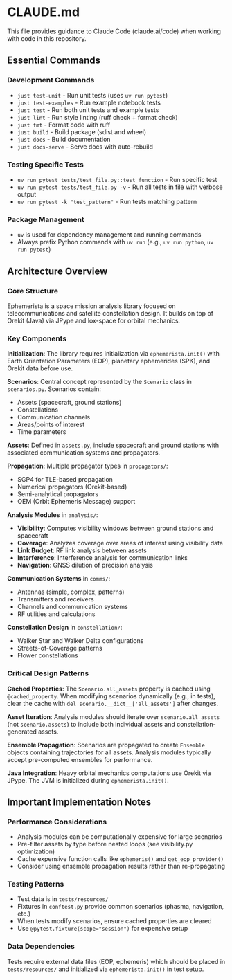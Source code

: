 # CLAUDE.md

This file provides guidance to Claude Code (claude.ai/code) when working with code in this repository.

## Essential Commands

### Development Commands
- `just test-unit` - Run unit tests (uses `uv run pytest`)
- `just test-examples` - Run example notebook tests
- `just test` - Run both unit tests and example tests
- `just lint` - Run style linting (ruff check + format check)
- `just fmt` - Format code with ruff
- `just build` - Build package (sdist and wheel)
- `just docs` - Build documentation
- `just docs-serve` - Serve docs with auto-rebuild

### Testing Specific Tests
- `uv run pytest tests/test_file.py::test_function` - Run specific test
- `uv run pytest tests/test_file.py -v` - Run all tests in file with verbose output
- `uv run pytest -k "test_pattern"` - Run tests matching pattern

### Package Management
- `uv` is used for dependency management and running commands
- Always prefix Python commands with `uv run` (e.g., `uv run python`, `uv run pytest`)

## Architecture Overview

### Core Structure
Ephemerista is a space mission analysis library focused on telecommunications and satellite constellation design. It builds on top of Orekit (Java) via JPype and lox-space for orbital mechanics.

### Key Components

**Initialization**: The library requires initialization via `ephemerista.init()` with Earth Orientation Parameters (EOP), planetary ephemerides (SPK), and Orekit data before use.

**Scenarios**: Central concept represented by the `Scenario` class in `scenarios.py`. Scenarios contain:
- Assets (spacecraft, ground stations) 
- Constellations
- Communication channels
- Areas/points of interest
- Time parameters

**Assets**: Defined in `assets.py`, include spacecraft and ground stations with associated communication systems and propagators.

**Propagation**: Multiple propagator types in `propagators/`:
- SGP4 for TLE-based propagation
- Numerical propagators (Orekit-based)
- Semi-analytical propagators
- OEM (Orbit Ephemeris Message) support

**Analysis Modules** in `analysis/`:
- **Visibility**: Computes visibility windows between ground stations and spacecraft
- **Coverage**: Analyzes coverage over areas of interest using visibility data
- **Link Budget**: RF link analysis between assets
- **Interference**: Interference analysis for communication links
- **Navigation**: GNSS dilution of precision analysis

**Communication Systems** in `comms/`:
- Antennas (simple, complex, patterns)
- Transmitters and receivers
- Channels and communication systems
- RF utilities and calculations

**Constellation Design** in `constellation/`:
- Walker Star and Walker Delta configurations
- Streets-of-Coverage patterns
- Flower constellations

### Critical Design Patterns

**Cached Properties**: The `Scenario.all_assets` property is cached using `@cached_property`. When modifying scenarios dynamically (e.g., in tests), clear the cache with `del scenario.__dict__['all_assets']` after changes.

**Asset Iteration**: Analysis modules should iterate over `scenario.all_assets` (not `scenario.assets`) to include both individual assets and constellation-generated assets.

**Ensemble Propagation**: Scenarios are propagated to create `Ensemble` objects containing trajectories for all assets. Analysis modules typically accept pre-computed ensembles for performance.

**Java Integration**: Heavy orbital mechanics computations use Orekit via JPype. The JVM is initialized during `ephemerista.init()`.

## Important Implementation Notes

### Performance Considerations
- Analysis modules can be computationally expensive for large scenarios
- Pre-filter assets by type before nested loops (see visibility.py optimization)
- Cache expensive function calls like `ephemeris()` and `get_eop_provider()`
- Consider using ensemble propagation results rather than re-propagating

### Testing Patterns
- Test data is in `tests/resources/`
- Fixtures in `conftest.py` provide common scenarios (phasma, navigation, etc.)
- When tests modify scenarios, ensure cached properties are cleared
- Use `@pytest.fixture(scope="session")` for expensive setup

### Data Dependencies
Tests require external data files (EOP, ephemeris) which should be placed in `tests/resources/` and initialized via `ephemerista.init()` in test setup.